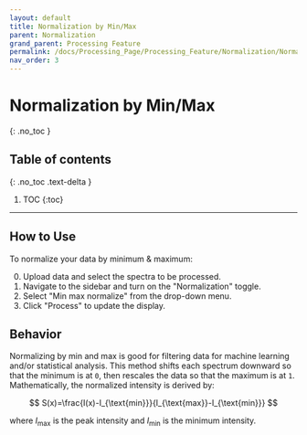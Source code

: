```yaml
---
layout: default
title: Normalization by Min/Max
parent: Normalization
grand_parent: Processing Feature
permalink: /docs/Processing_Page/Processing_Feature/Normalization/Normalization_Minmax
nav_order: 3
---
```


# Normalization by Min/Max
{: .no_toc }

## Table of contents
{: .no_toc .text-delta }

1. TOC
{:toc}

---

## How to Use

To normalize your data by minimum & maximum:

0. Upload data and select the spectra to be processed.
1. Navigate to the sidebar and turn on the "Normalization" toggle.
2. Select "Min max normalize" from the drop-down menu.
3. Click "Process" to update the display.

## Behavior

Normalizing by min and max is good for filtering data for machine learning and/or statistical analysis. This method shifts each spectrum downward so that the minimum is at `0`, then rescales the data so that the maximum is at `1`. Mathematically, the normalized intensity is derived by:

$$
S(x)=\frac{I(x)-I_{\text{min}}}{I_{\text{max}}-I_{\text{min}}}
$$

where $I_{\text{max}}$ is the peak intensity and $I_{\text{min}}$ is the minimum intensity.
